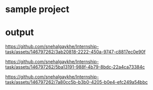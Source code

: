 # sample project

# output

https://github.com/snehalgaykhe/Internship-task/assets/146797262/3ab20818-2222-450a-9747-c8817ec0e90f



https://github.com/snehalgaykhe/Internship-task/assets/146797262/5ba13191-988f-4b79-8bdc-22a4ca73384c



https://github.com/snehalgaykhe/Internship-task/assets/146797262/7a80cc5b-b3b0-4205-b0e4-efc249a54bbc

